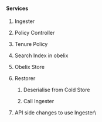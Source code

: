 #### Services

1.  Ingester

2.  Policy Controller

3.  Tenure Policy

4.  Search Index in obelix

5.  Obelix Store

6.  Restorer

    1.  Deserialise from Cold Store

    2.  Call Ingester

7.  API side changes to use Ingester\
